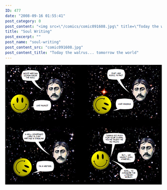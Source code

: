 ```yaml
---
ID: 477
date: "2008-09-16 01:55:41"
post_category: 0
post_content: "<img src=\"/comics/comic091608.jpg\" title=\"Today the walrus... tomorrow the world\" />"
title: "Soul Writing"
post_excerpt: ""
post_name: "soul-writing"
post_content_src: "comic091608.jpg"
post_content_title: "Today the walrus... tomorrow the world"
---
```



[![Today the walrus... tomorrow the world](/comics-hi-res/comic091608.jpg)](/comics-hi-res/comic091608.jpg)
